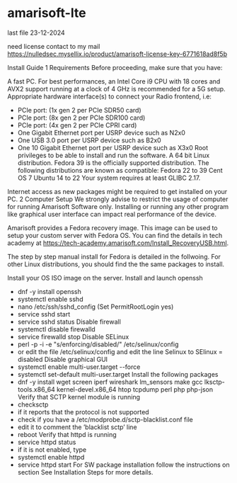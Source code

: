 # amarisoft-lte
last file 23-12-2024

need license contact to my mail
https://nulledsec.mysellix.io/product/amarisoft-license-key-6771618ad8f5b

Install Guide
1 Requirements
Before proceeding, make sure that you have:

A fast PC. For best performances, an Intel Core i9 CPU with 18 cores and AVX2 support running at a clock of 4 GHz is recommended for a 5G setup.
Appropriate hardware interface(s) to connect your Radio frontend, i.e:
- PCIe port: (1x gen 2 per PCIe SDR50 card)
- PCIe port: (8x gen 2 per PCIe SDR100 card)
- PCIe port: (4x gen 2 per PCIe CPRI card)
- One Gigabit Ethernet port per USRP device such as N2x0
- One USB 3.0 port per USRP device such as B2x0
- One 10 Gigabit Ethernet port per USRP device such as X3x0
Root privileges to be able to install and run the software.
A 64 bit Linux distribution. Fedora 39 is the officially supported distribution.
The following distributions are known as compatible:
Fedora 22 to 39
Cent OS 7
Ubuntu 14 to 22
Your system requires at least GLIBC 2.17.

Internet access as new packages might be required to get installed on your PC.
2 Computer Setup
We strongly advise to restrict the usage of computer for running Amarisoft Software only. Installing or running any other program like graphical user interface can impact real performance of the device.

Amarisoft provides a Fedora recovery image. This image can be used to setup your custom server with Fedora OS. You can find the details in tech academy at https://tech-academy.amarisoft.com/Install_RecoveryUSB.html.

The step by step manual install for Fedora is detailed in the follwoing. For other Linux distributions, you should find the the same packages to install.

Install your OS ISO image on the server.
Install and launch openssh
- dnf -y install openssh
- systemctl enable sshd
- nano /etc/ssh/sshd_config (Set PermitRootLogin yes)
- service sshd start
- service sshd status
Disable firewall
- systemctl disable firewalld
- service firewalld stop
Disable SELinux
- perl -p -i -e "s/enforcing/disabled/" /etc/selinux/config
- or edit the file /etc/selinux/config and edit the line Selinux to SElinux = disabled
Disable graphical GUI
- systemctl enable multi-user.target --force
- systemctl set-default multi-user.target
Install the following packages
- dnf -y install wget screen iperf wireshark lm_sensors make gcc lksctp-tools.x86_64 kernel-devel.x86_64 htop tcpdump perl php php-json
Verify that SCTP kernel module is running
- checksctp
- if it reports that the protocol is not supported
- check if you have a /etc/modprobe.d/sctp-blacklist.conf file
- edit it to comment the ’blacklist sctp’ line
- reboot
Verify that httpd is running
- service httpd status
- if it is not enabled, type
- systemctl enable httpd
- service httpd start
For SW package installation follow the instructions on section See Installation Steps for more details.
